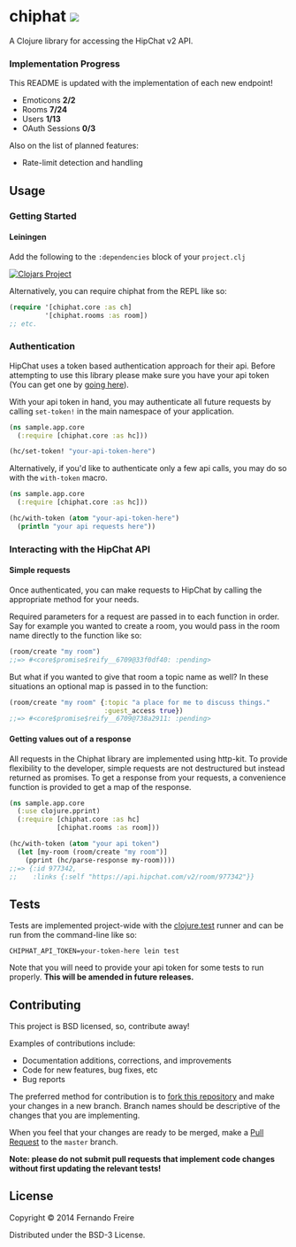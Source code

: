 # chiphat ![](https://circleci.com/gh/dogonthehorizon/chiphat/tree/master.png?circle-token=:circle-token&style=shield)

A Clojure library for accessing the HipChat v2 API.

### Implementation Progress
This README is updated with the implementation of each new endpoint!

* Emoticons **2/2**
* Rooms **7/24**
* Users **1/13**
* OAuth Sessions **0/3**

Also on the list of planned features:

* Rate-limit detection and handling

## Usage

### Getting Started

#### Leiningen

Add the following to the `:dependencies` block of your `project.clj`

[![Clojars Project](http://clojars.org/chiphat/latest-version.svg)](http://clojars.org/chiphat)

Alternatively, you can require chiphat from the REPL like so:

```clojure
(require '[chiphat.core :as ch]
         '[chiphat.rooms :as room])
;; etc.
```

### Authentication

HipChat uses a token based authentication approach for their api. Before
attempting to use this library please make sure you have your api token (You
can get one by [going here][token]).

With your api token in hand, you may authenticate all future requests by
calling `set-token!` in the main namespace of your application.

```clojure
(ns sample.app.core
  (:require [chiphat.core :as hc]))

(hc/set-token! "your-api-token-here")
```

Alternatively, if you'd like to authenticate only a few api calls, you may do
so with the `with-token` macro.

```clojure
(ns sample.app.core
  (:require [chiphat.core :as hc]))

(hc/with-token (atom "your-api-token-here")
  (println "your api requests here"))
```

### Interacting with the HipChat API

#### Simple requests
Once authenticated, you can make requests to HipChat by calling the appropriate
method for your needs.

Required parameters for a request are passed in to each function in order. Say
for example you wanted to create a room, you would pass in the room name
directly to the function like so:

```clojure
(room/create "my room")
;;=> #<core$promise$reify__6709@33f0df40: :pending>
```

But what if you wanted to give that room a topic name as well? In these
situations an optional map is passed in to the function:

```clojure
(room/create "my room" {:topic "a place for me to discuss things."
                        :guest_access true})
;;=> #<core$promise$reify__6709@738a2911: :pending>
```

#### Getting values out of a response

All requests in the Chiphat library are implemented using http-kit. To provide
flexibility to the developer, simple requests are not destructured but instead
returned as promises. To get a response from your requests, a convenience
function is provided to get a map of the response.

```clojure
(ns sample.app.core
  (:use clojure.pprint)
  (:require [chiphat.core :as hc]
            [chiphat.rooms :as room]))

(hc/with-token (atom "your api token")
  (let [my-room (room/create "my room")]
    (pprint (hc/parse-response my-room))))
;;=> {:id 977342,
;;    :links {:self "https://api.hipchat.com/v2/room/977342"}}
```

## Tests
Tests are implemented project-wide with the [clojure.test][test] runner and can
be run from the command-line like so:

```
CHIPHAT_API_TOKEN=your-token-here lein test
```

Note that you will need to provide your api token for some tests to run
properly. **This will be amended in future releases.**

## Contributing

This project is BSD licensed, so, contribute away!

Examples of contributions include:
* Documentation additions, corrections, and improvements
* Code for new features, bug fixes, etc
* Bug reports

The preferred method for contribution is to [fork this repository][fork] and
make your changes in a new branch. Branch names should be descriptive of the
changes that you are implementing.

When you feel that your changes are ready to be merged, make a [Pull Request][pr]
to the `master` branch.

**Note: please do not submit pull requests that implement code changes without
first updating the relevant tests!**

## License

Copyright © 2014 Fernando Freire

Distributed under the BSD-3 License.

[token]: https://www.hipchat.com/account/api
[fork]: https://github.com/dogonthehorizon/chiphat/fork
[pr]: https://help.github.com/articles/using-pull-requests/
[test]: https://clojure.github.io/clojure/clojure.test-api.html
